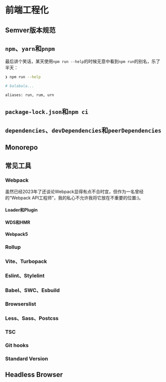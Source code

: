 # 前端工程化

## Semver版本规范

## `npm`、`yarn`和`pnpm`

最后讲个笑话，某天使用`npm run --help`的时候无意中看到`npm run`的别名，乐了半天：

```bash
❯ npm run --help

# balabala...

aliases: run, rum, urn
```

## `package-lock.json`和`npm ci`

## `dependencies`、`devDependencies`和`peerDependencies`

## Monorepo

## 常见工具

### Webpack

虽然已经2023年了还谈论Webpack显得有点不合时宜，但作为一名曾经的“Webpack API工程师”，我的私心不允许我将它放在不重要的位置:)。

#### Loader和Plugin

#### WDS和HMR

#### Webpack5

### Rollup

### Vite、Turbopack

### Eslint、Stylelint

### Babel、SWC、Esbuild

### Browserslist

### Less、Sass、Postcss

### TSC

### Git hooks

### Standard Version

## Headless Browser
